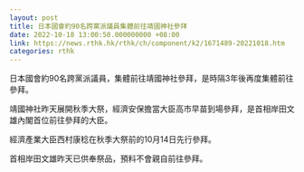 ```yaml
---
layout: post
title: 日本國會約90名跨黨派議員集體前往靖國神社參拜
date: 2022-10-18 13:00:50.000000000 +08:00
link: https://news.rthk.hk/rthk/ch/component/k2/1671489-20221018.htm
categories: rthk
---
```


日本國會約90名跨黨派議員，集體前往靖國神社參拜，是時隔3年後再度集體前往參拜。

靖國神社昨天展開秋季大祭，經濟安保擔當大臣高市早苗到場參拜，是首相岸田文雄內閣首位前往參拜的大臣。

經濟產業大臣西村康稔在秋季大祭前的10月14日先行參拜。

首相岸田文雄昨天已供奉祭品，預料不會親自前往參拜。
